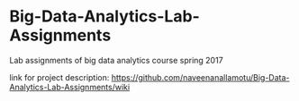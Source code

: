 # Big-Data-Analytics-Lab-Assignments
Lab assignments of big data analytics course spring 2017

link for project description: https://github.com/naveenanallamotu/Big-Data-Analytics-Lab-Assignments/wiki
